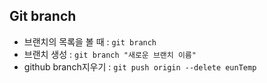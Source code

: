 ## Git branch

- 브랜치의 목록을 볼 때 : `git branch`
- 브랜치 생성 : `git branch "새로운 브랜치 이름"`
- github branch지우기 : `git push origin --delete eunTemp`